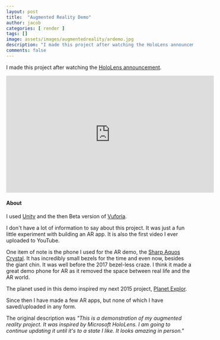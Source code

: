 ```yaml
---
layout: post
title:  "Augmented Reality Demo"
author: jacob
categories: [ render ]
tags: []
image: assets/images/augmentedreality/ardemo.jpg
description: "I made this project after watching the HoloLens announcement."
comments: false
---
```


I made this project after watching the [HoloLens announcement](https://www.youtube.com/watch?v=FbhVCZKVOqE).

<iframe width="560" height="315" src="https://www.youtube.com/embed/fT6w6jj_5UI" frameborder="0" allow="accelerometer; autoplay; encrypted-media; gyroscope; picture-in-picture" allowfullscreen></iframe>

#### About
I used [Unity](https://unity3d.com) and the then Beta version of [Vuforia](https://vuforia.com).

I don't have a lot of information to say about this project. It was just a fun little experiment with building an AR app. It is also the first video I ever uploaded to YouTube.

One item of note is the phone I used for the AR demo, the [Sharp Aquos Crystal](https://www.sharpusa.com/ForHome/Mobile/Models/AQUOSCRYSTAL-306SH.aspx). It has incredibly small bezels for the time and even now, besides the giant chin. It was well before the 2017 bezel-less craze. I think it made a great demo phone for AR as it removed the space between real life and the AR world.

The planet used in this demo inspired my next 2015 project, [Planet Explor](https://orange.haus/planetexplor).

Since then I have made a few AR apps, but none of which I have saved/uploaded in any form.

The original description was *"This is a demonstration of my augmented reality project. It was inspired by Microsoft HoloLens. I am going to continue updating it until it's to a state I like. It looks amazing in person."*